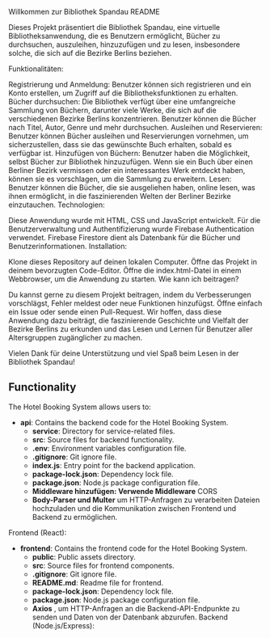 
Willkommen zur Bibliothek Spandau README

Dieses Projekt präsentiert die Bibliothek Spandau, eine virtuelle Bibliotheksanwendung, die es Benutzern ermöglicht, Bücher zu durchsuchen, auszuleihen, hinzuzufügen und zu lesen, insbesondere solche, die sich auf die Bezirke Berlins beziehen.

Funktionalitäten:

Registrierung und Anmeldung: Benutzer können sich registrieren und ein Konto erstellen, um Zugriff auf die Bibliotheksfunktionen zu erhalten.
Bücher durchsuchen: Die Bibliothek verfügt über eine umfangreiche Sammlung von Büchern, darunter viele Werke, die sich auf die verschiedenen Bezirke Berlins konzentrieren. Benutzer können die Bücher nach Titel, Autor, Genre und mehr durchsuchen.
Ausleihen und Reservieren: Benutzer können Bücher ausleihen und Reservierungen vornehmen, um sicherzustellen, dass sie das gewünschte Buch erhalten, sobald es verfügbar ist.
Hinzufügen von Büchern: Benutzer haben die Möglichkeit, selbst Bücher zur Bibliothek hinzuzufügen. Wenn sie ein Buch über einen Berliner Bezirk vermissen oder ein interessantes Werk entdeckt haben, können sie es vorschlagen, um die Sammlung zu erweitern.
Lesen: Benutzer können die Bücher, die sie ausgeliehen haben, online lesen, was ihnen ermöglicht, in die faszinierenden Welten der Berliner Bezirke einzutauchen.
Technologien:

Diese Anwendung wurde mit HTML, CSS und JavaScript entwickelt.
Für die Benutzerverwaltung und Authentifizierung wurde Firebase Authentication verwendet.
Firebase Firestore dient als Datenbank für die Bücher und Benutzerinformationen.
Installation:

Klone dieses Repository auf deinen lokalen Computer.
Öffne das Projekt in deinem bevorzugten Code-Editor.
Öffne die index.html-Datei in einem Webbrowser, um die Anwendung zu starten.
Wie kann ich beitragen?

Du kannst gerne zu diesem Projekt beitragen, indem du Verbesserungen vorschlägst, Fehler meldest oder neue Funktionen hinzufügst. Öffne einfach ein Issue oder sende einen Pull-Request.
Wir hoffen, dass diese Anwendung dazu beiträgt, die faszinierende Geschichte und Vielfalt der Bezirke Berlins zu erkunden und das Lesen und Lernen für Benutzer aller Altersgruppen zugänglicher zu machen.

Vielen Dank für deine Unterstützung und viel Spaß beim Lesen in der Bibliothek Spandau!

## Functionality

The Hotel Booking System allows users to:

- **api**: Contains the backend code for the Hotel Booking System.
  - **service**: Directory for service-related files.
  - **src**: Source files for backend functionality.
  - **.env**: Environment variables configuration file.
  - **.gitignore**: Git ignore file.
  - **index.js**: Entry point for the backend application.
  - **package-lock.json**: Dependency lock file.
  - **package.json**: Node.js package configuration file.
  - **Middleware hinzufügen: Verwende Middleware**  CORS
  - **Body-Parser und Multer** um HTTP-Anfragen zu verarbeiten Dateien hochzuladen und die Kommunikation zwischen Frontend und Backend zu ermöglichen.
 



Frontend (React):
- **frontend**: Contains the frontend code for the Hotel Booking System.
  - **public**: Public assets directory.
  - **src**: Source files for frontend components.
  - **.gitignore**: Git ignore file.
  - **README.md**: Readme file for frontend.
  - **package-lock.json**: Dependency lock file.
  - **package.json**: Node.js package configuration file.
  - **Axios** , um HTTP-Anfragen an die Backend-API-Endpunkte zu senden und Daten von der Datenbank abzurufen.
Backend (Node.js/Express):



